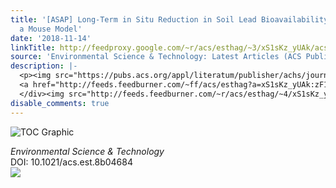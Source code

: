 ```yaml
---
title: '[ASAP] Long-Term in Situ Reduction in Soil Lead Bioavailability Measured in
  a Mouse Model'
date: '2018-11-14'
linkTitle: http://feedproxy.google.com/~r/acs/esthag/~3/xS1sKz_yUAk/acs.est.8b04684
source: 'Environmental Science & Technology: Latest Articles (ACS Publications)'
description: |-
  <p><img src="https://pubs.acs.org/appl/literatum/publisher/achs/journals/content/esthag/0/esthag.ahead-of-print/acs.est.8b04684/20181113/images/medium/es-2018-04684j_0004.gif" alt="TOC Graphic"/></p><div><cite>Environmental Science & Technology</cite></div><div>DOI: 10.1021/acs.est.8b04684</div><div class="feedflare">
  <a href="http://feeds.feedburner.com/~ff/acs/esthag?a=xS1sKz_yUAk:zF1hKm9YAGA:yIl2AUoC8zA"><img src="http://feeds.feedburner.com/~ff/acs/esthag?d=yIl2AUoC8zA" border="0"></img></a>
  </div><img src="http://feeds.feedburner.com/~r/acs/esthag/~4/xS1sKz_yUAk" height="1" width="1" ...
disable_comments: true
---
```

<p><img src="https://pubs.acs.org/appl/literatum/publisher/achs/journals/content/esthag/0/esthag.ahead-of-print/acs.est.8b04684/20181113/images/medium/es-2018-04684j_0004.gif" alt="TOC Graphic"/></p><div><cite>Environmental Science & Technology</cite></div><div>DOI: 10.1021/acs.est.8b04684</div><div class="feedflare">
<a href="http://feeds.feedburner.com/~ff/acs/esthag?a=xS1sKz_yUAk:zF1hKm9YAGA:yIl2AUoC8zA"><img src="http://feeds.feedburner.com/~ff/acs/esthag?d=yIl2AUoC8zA" border="0"></img></a>
</div><img src="http://feeds.feedburner.com/~r/acs/esthag/~4/xS1sKz_yUAk" height="1" width="1" ...
